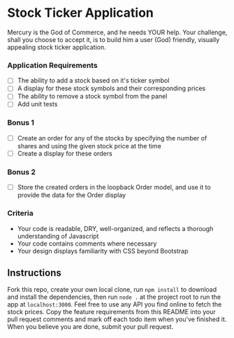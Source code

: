 # Stock Ticker Application

Mercury is the God of Commerce, and he needs YOUR help.  Your challenge, shall you choose to accept it, is to build him a user (God) friendly, visually appealing stock ticker application.

### Application Requirements ###
- [ ] The ability to add a stock based on it's ticker symbol
- [ ] A display for these stock symbols and their corresponding prices
- [ ] The ability to remove a stock symbol from the panel
- [ ] Add unit tests

### Bonus 1 ###

- [ ] Create an order for any of the stocks by specifying the number of shares and using the given stock price at the time
- [ ] Create a display for these orders

### Bonus 2 ###

- [ ] Store the created orders in the loopback Order model, and use it to provide the data for the Order display


### Criteria ###
* Your code is readable, DRY, well-organized, and reflects a thorough understanding of Javascript
* Your code contains comments where necessary
* Your design displays familiarity with CSS beyond Bootstrap

## Instructions ##

Fork this repo, create your own local clone, run `npm install` to download and install the dependencies, then run `node .` at the project root to run the app at `localhost:3000`. Feel free to use any API you find online to fetch the stock prices. Copy the feature requirements from this README into your pull request comments and mark off each todo item when you've finished it. When you believe you are done, submit your pull request. 
